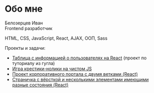 # Обо мне

Белозерцев Иван
<br>
Frontend разработчик

HTML, CSS, JavaScript, React, AJAX, ООП, Sass

Проекты и задачи:
- <a href="https://github.com/ivvn8/-Tables-sorted-by-fields.-React-JS.">Таблица с информацией о пользователях на React</a> (проект по туториалу из гугла)
- <a href="https://github.com/ivvn8/tic-tac-toe-JS">Игра крестики-нолики на чистом JS</a>
- <a href="https://github.com/ivvn8/chat-network">Проект корпоративного портала с двумя ветками (React)</a>
- <a href="https://github.com/ivvn8/nyamushka">Страничка с вёрсткой и несколькими элементами имеющими разные состояния (React)</a>
